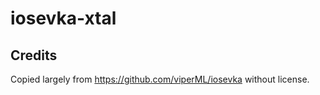 # iosevka-xtal

## Credits

Copied largely from https://github.com/viperML/iosevka without license.
